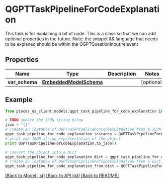 # QGPTTaskPipelineForCodeExplanation

This task is for explaining a bit of code.  This is a class so that we can add optional properties in the future.  Note: the snippet && language that needs to be explaned should be within the QGPTQuestionInput.relevant

## Properties
Name | Type | Description | Notes
------------ | ------------- | ------------- | -------------
**var_schema** | [**EmbeddedModelSchema**](EmbeddedModelSchema.md) |  | [optional] 

## Example

```python
from pieces_os_client.models.qgpt_task_pipeline_for_code_explanation import QGPTTaskPipelineForCodeExplanation

# TODO update the JSON string below
json = "{}"
# create an instance of QGPTTaskPipelineForCodeExplanation from a JSON string
qgpt_task_pipeline_for_code_explanation_instance = QGPTTaskPipelineForCodeExplanation.from_json(json)
# print the JSON string representation of the object
print QGPTTaskPipelineForCodeExplanation.to_json()

# convert the object into a dict
qgpt_task_pipeline_for_code_explanation_dict = qgpt_task_pipeline_for_code_explanation_instance.to_dict()
# create an instance of QGPTTaskPipelineForCodeExplanation from a dict
qgpt_task_pipeline_for_code_explanation_from_dict = QGPTTaskPipelineForCodeExplanation.from_dict(qgpt_task_pipeline_for_code_explanation_dict)
```
[[Back to Model list]](../README.md#documentation-for-models) [[Back to API list]](../README.md#documentation-for-api-endpoints) [[Back to README]](../README.md)


